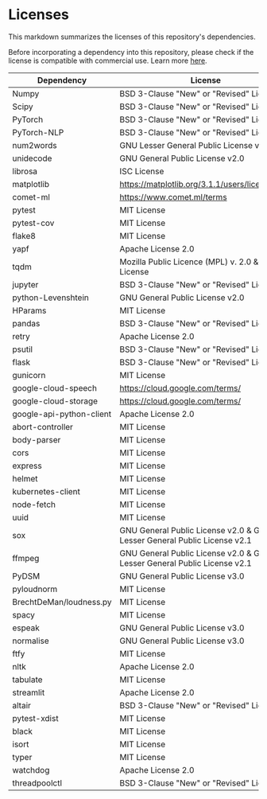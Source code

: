 # Licenses

This markdown summarizes the licenses of this repository's dependencies.

Before incorporating a dependency into this repository, please check if the license is
compatible with commercial use. Learn more [here](https://opensource.guide/legal/).

| Dependency               | License                                                                  |
| ------------------------ | ------------------------------------------------------------------------ |
| Numpy                    | BSD 3-Clause "New" or "Revised" License                                  |
| Scipy                    | BSD 3-Clause "New" or "Revised" License                                  |
| PyTorch                  | BSD 3-Clause "New" or "Revised" License                                  |
| PyTorch-NLP              | BSD 3-Clause "New" or "Revised" License                                  |
| num2words                | GNU Lesser General Public License v2.1                                   |
| unidecode                | GNU General Public License v2.0                                          |
| librosa                  | ISC License                                                              |
| matplotlib               | https://matplotlib.org/3.1.1/users/license.html                          |
| comet-ml                 | https://www.comet.ml/terms                                               |
| pytest                   | MIT License                                                              |
| pytest-cov               | MIT License                                                              |
| flake8                   | MIT License                                                              |
| yapf                     | Apache License 2.0                                                       |
| tqdm                     | Mozilla Public Licence (MPL) v. 2.0 & MIT License                        |
| jupyter                  | BSD 3-Clause "New" or "Revised" License                                  |
| python-Levenshtein       | GNU General Public License v2.0                                          |
| HParams                  | MIT License                                                              |
| pandas                   | BSD 3-Clause "New" or "Revised" License                                  |
| retry                    | Apache License 2.0                                                       |
| psutil                   | BSD 3-Clause "New" or "Revised" License                                  |
| flask                    | BSD 3-Clause "New" or "Revised" License                                  |
| gunicorn                 | MIT License                                                              |
| google-cloud-speech      | https://cloud.google.com/terms/                                          |
| google-cloud-storage     | https://cloud.google.com/terms/                                          |
| google-api-python-client | Apache License 2.0                                                       |
| abort-controller         | MIT License                                                              |
| body-parser              | MIT License                                                              |
| cors                     | MIT License                                                              |
| express                  | MIT License                                                              |
| helmet                   | MIT License                                                              |
| kubernetes-client        | MIT License                                                              |
| node-fetch               | MIT License                                                              |
| uuid                     | MIT License                                                              |
| sox                      | GNU General Public License v2.0 & GNU Lesser General Public License v2.1 |
| ffmpeg                   | GNU General Public License v2.0 & GNU Lesser General Public License v2.1 |
| PyDSM                    | GNU General Public License v3.0                                          |
| pyloudnorm               | MIT License                                                              |
| BrechtDeMan/loudness.py  | MIT License                                                              |
| spacy                    | MIT License                                                              |
| espeak                   | GNU General Public License v3.0                                          |
| normalise                | GNU General Public License v3.0                                          |
| ftfy                     | MIT License                                                              |
| nltk                     | Apache License 2.0                                                       |
| tabulate                 | MIT License                                                              |
| streamlit                | Apache License 2.0                                                       |
| altair                   | BSD 3-Clause "New" or "Revised" License                                  |
| pytest-xdist             | MIT License                                                              |
| black                    | MIT License                                                              |
| isort                    | MIT License                                                              |
| typer                    | MIT License                                                              |
| watchdog                 | Apache License 2.0                                                       |
| threadpoolctl            | BSD 3-Clause "New" or "Revised" License                                  |

